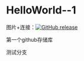 # HelloWorld--1
图片+连接：[![GitHub release](https://img.shields.io/badge/release-v4.17.0-blue.svg)](https://github.com/gongminmin/KlayGE/releases/latest)

第一个github存储库

测试分支
